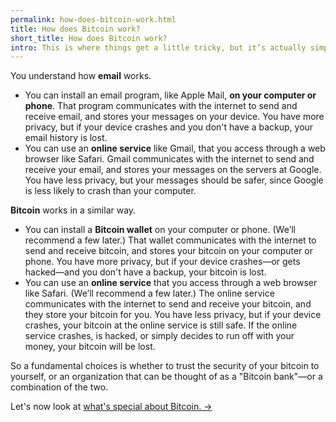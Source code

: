 ```yaml
---
permalink: how-does-bitcoin-work.html
title: How does Bitcoin work?
short_title: How does Bitcoin work?
intro: This is where things get a little tricky, but it’s actually simpler than it seems at first.
---
```


You understand how **email** works. 

- You can install an email program, like Apple Mail, **on your computer or phone**. That program communicates with the internet to send and receive email, and stores your messages on your device. You have more privacy, but if your device crashes and you don't have a backup, your email history is lost.
- You can use an **online service** like Gmail, that you access through a web browser like Safari. Gmail communicates with the internet to send and receive your email, and stores your messages on the servers at Google. You have less privacy, but your messages should be safer, since Google is less likely to crash than your computer.

**Bitcoin** works in a similar way.

- You can install a **Bitcoin wallet** on your computer or phone. (We’ll recommend a few later.) That wallet communicates with the internet to send and receive bitcoin, and stores your bitcoin on your computer or phone. You have more privacy, but if your device crashes—or gets hacked—and you don't have a backup, your bitcoin is lost.
- You can use an **online service** that you access through a web browser like Safari. (We’ll recommend a few later.) The online service communicates with the internet to send and receive your bitcoin, and they store your bitcoin for you. You have less privacy, but if your device crashes, your bitcoin at the online service is still safe. If the online service crashes, is hacked, or simply decides to run off with your money, your bitcoin will be lost.

So a fundamental choices is whether to trust the security of your bitcoin to yourself, or an organization that can be thought of as a "Bitcoin bank"—or a combination of the two.

Let's now look at [what's special about Bitcoin. →](/what-is-special-about-bitcoin.html)
